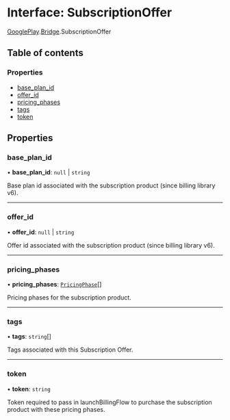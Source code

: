 # Interface: SubscriptionOffer

[GooglePlay](../modules/CdvPurchase.GooglePlay.md).[Bridge](../modules/CdvPurchase.GooglePlay.Bridge.md).SubscriptionOffer

## Table of contents

### Properties

- [base\_plan\_id](CdvPurchase.GooglePlay.Bridge.SubscriptionOffer.md#base_plan_id)
- [offer\_id](CdvPurchase.GooglePlay.Bridge.SubscriptionOffer.md#offer_id)
- [pricing\_phases](CdvPurchase.GooglePlay.Bridge.SubscriptionOffer.md#pricing_phases)
- [tags](CdvPurchase.GooglePlay.Bridge.SubscriptionOffer.md#tags)
- [token](CdvPurchase.GooglePlay.Bridge.SubscriptionOffer.md#token)

## Properties

### base\_plan\_id

• **base\_plan\_id**: ``null`` \| `string`

Base plan id associated with the subscription product (since billing library v6).

___

### offer\_id

• **offer\_id**: ``null`` \| `string`

Offer id associated with the subscription product (since billing library v6).

___

### pricing\_phases

• **pricing\_phases**: [`PricingPhase`](CdvPurchase.GooglePlay.Bridge.PricingPhase.md)[]

Pricing phases for the subscription product.

___

### tags

• **tags**: `string`[]

Tags associated with this Subscription Offer.

___

### token

• **token**: `string`

Token required to pass in launchBillingFlow to purchase the subscription product with these pricing phases.
